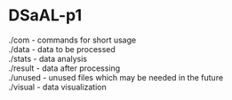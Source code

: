 # DSaAL-p1
./com - commands for short usage<br />
./data - data to be processed <br />
./stats - data analysis <br />
./result - data after processing <br />
./unused - unused files which may be needed in the future <br />
./visual - data visualization <br />
